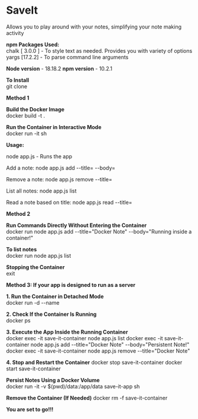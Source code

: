 # SaveIt
Allows you to play around with your notes, simplifying your note making activity

**npm Packages Used:**<br>
chalk [ 3.0.0 ] - To style text as needed. Provides you with variety of options<br>
yargs [17.2.2] - To parse command line arguments

**Node version** - 18.18.2
**npm version** - 10.2.1

**To Install**<br>
git clone <repository>

**Method 1**

**Build the Docker Image**<br>
docker build -t <save-it-app-image> .

**Run the Container in Interactive Mode**<br>
docker run -it <save-it-app-image> sh

**Usage:**

node app.js - Runs the app

Add a note:
node app.js add --title=<title-name> --body=<content> 

Remove a note:
node app.js remove --title=<title-name>

List all notes:
node app.js list

Read a note based on title:
node app.js read --title=<title-name>

**Method 2**

**Run Commands Directly Without Entering the Container**<br>
docker run <save-it-app-image> node app.js add --title="Docker Note" --body="Running inside a container!"

**To list notes**<br>
docker run <save-it-app-image> node app.js list


**Stopping the Container**<br>
exit

**Method 3: If your app is designed to run as a server**

**1. Run the Container in Detached Mode**<br>
docker run -d --name <save-it-app-container> <save-it-app-image>

**2. Check If the Container Is Running**<br>
docker ps

**3. Execute the App Inside the Running Container**<br>
docker exec -it save-it-container node app.js list
docker exec -it save-it-container node app.js add --title="Docker Note" --body="Persistent Note!"
docker exec -it save-it-container node app.js remove --title="Docker Note"

**4. Stop and Restart the Container**
docker stop save-it-container
docker start save-it-container

**Persist Notes Using a Docker Volume**<br>
docker run -it -v $(pwd)/data:/app/data save-it-app sh

**Remove the Container (If Needed)**
docker rm -f save-it-container

**You are set to go!!!**
